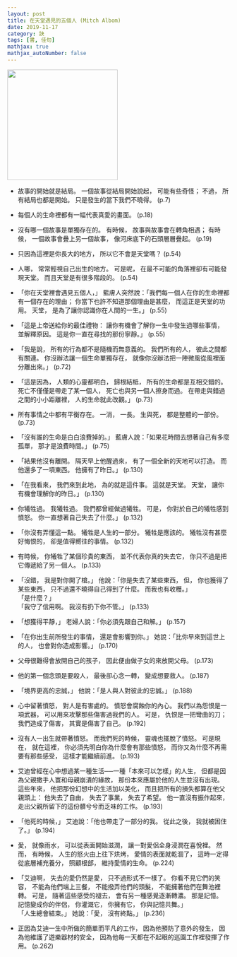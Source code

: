 ```yaml
---
layout: post
title: 在天堂遇見的五個人 (Mitch Albom)
date: 2019-11-17
category: 訣
tags: [書, 佳句]
mathjax: true
mathjax_autoNumber: false
---
```


<img src="https://doltegg.github.io/book/images/inheaven.jpg" style="width:250px;"/>

- 故事的開始就是結局。
一個故事從結局開始說起，
可能有些奇怪；
不過，
所有結局也都是開始。
只是發生的當下我們不曉得。 (p.7)

- 每個人的生命裡都有一幅代表真愛的畫面。  (p.18)

- 沒有哪一個故事是單獨存在的。
有時候，
故事與故事會在轉角相遇；
有時候，
一個故事會疊上另一個故事，
像河床底下的石頭層層疊起。 (p.19)

- 只因為這裡是你長大的地方，
所以它不會是天堂嗎？ (p.54)

- 人哪，
常常輕視自己出生的地方。
可是呢，
在最不可能的角落裡卻有可能發現天堂。
而且天堂是有很多階段的。 (p.54)

- 「你在天堂裡會遇見五個人，」
藍膚人突然說：「我們每一個人在你的生命裡都有一個存在的理由；
你當下也許不知道那個理由是甚麼，
而這正是天堂的功用。
天堂，
是為了讓你認識你在人間的一生。」 (p.55)

- 「這是上帝送給你的最佳禮物：
讓你有機會了解你一生中發生過哪些事情，
並解釋原因。
這是你一直在尋找的那份寧靜。」 (p.55)

- 「我是說，
所有的行為都不是隨機而無意義的。
我們所有的人，
彼此之間都有關連。
你沒辦法讓一個生命單獨存在，
就像你沒辦法把一陣微風從風裡面分離出來。」 (p.72)

- 「這是因為，
人類的心靈都明白，
歸根結柢，
所有的生命都是互相交錯的。
死亡不僅僅是帶走了某一個人，
死亡也與另一個人擦身而過。
在帶走與錯過之間的小小距離裡，
人的生命就此改觀。」 (p.73)

- 所有事情之中都有平衡存在。
一消，
一長。
生與死，
都是整體的一部份。 (p.73)

- 「沒有誰的生命是白白浪費掉的。」
藍膚人說：「如果花時間去想著自己有多麼孤單，
那才是浪費時間。」 (p.75)

- 「結果他沒有離開。
隔天早上他醒過來，
有了一個全新的天地可以打造。
而他還多了一項東西。
他擁有了昨日。」 (p.130)

- 「在我看來，
我們來到此地，
為的就是這件事。
這就是天堂。
天堂，
讓你有機會理解你的昨日。」 (p.130)

- 你犧牲過。
我犧牲過。
我們都曾經做過犧牲。
可是，
你對於自己的犧牲感到憤怒。
你一直想著自己失去了什麼。」 (p.132)

- 「你沒有弄懂這一點。
犧牲是人生的一部分。
犧牲是應該的。
犧牲沒有甚麼好悔恨的，
卻是值得嚮往的事情。 (p.132)

- 有時候，
你犧牲了某個珍貴的東西，
並不代表你真的失去它，
你只不過是把它傳遞給了另一個人。 (p.133)

- 「沒錯，
我是對你開了槍。」
他說：「你是失去了某些東西，
但，
你也獲得了某些東西，
只不過還不曉得自己得到了什麼。
而我也有收穫。」<br />
「是什麼？」<br />
「我守了信用啊。
我沒有扔下你不管。」 (p.133)

- 「想獲得平靜，」
老婦人說：「你必須先跟自己和解。」 (p.157)

- 「在你出生前所發生的事情，
還是會影響到你。」
她說：「比你早來到這世上的人，
也會對你造成影響。」 (p.170)

- 父母很難得會放開自己的孩子，
因此便由做子女的來放開父母。 (p.173)

- 他的第一個念頭是要殺人，
最後卻心念一轉，
變成想要救人。 (p.187)

- 「境界更高的忠誠，」
他說：「是人與人對彼此的忠誠。」 (p.188)

- 心中留著憤怒，
對人是有害處的。
憤怒會腐蝕你的內心。
我們以為怨恨是一項武器，
可以用來攻擊那些傷害過我們的人。
可是，
仇恨是一把彎曲的刀；
我們造成了傷害，
其實是傷害了自己。 (p.192)

- 沒有人一出生就帶著憤怒。
而我們死的時候，
靈魂也擺脫了憤怒。
可是現在，
就在這裡，
你必須先明白你為什麼會有那些憤怒，
而你又為什麼不再需要有那些感受，
這樣才能繼續前進。 (p.193)

- 艾迪曾經在心中想過某一種生活──一種「本來可以怎樣」的人生，
但都是因為父親撒手人寰和母親崩潰的緣故，
那份本來應屬於他的人生並沒有出現。
這些年來，
他把那份幻想中的生活加以美化，
而且把所有的損失都算在他父親頭上：
他失去了自由，
失去了事業，
失去了希望。
他一直沒有振作起來，
走出父親所留下的這份髒兮兮而乏味的工作。 (p.193)

- 「他死的時候，」
艾迪說：「他也帶走了一部分的我。
從此之後，
我就被困住了。」 (p.194)

- 愛，
就像雨水，
可以從表面開始滋潤，
讓一對愛侶全身浸潤在喜悅裡。
然而，
有時候，
人生的怒火由上往下烘烤，
愛情的表面就乾涸了，
這時一定得從底層補充養分，
照顧根部，
維持愛情的生命。 (p.224)
 
- 「艾迪啊，
失去的愛仍然是愛，
只不過形式不一樣了。
你看不見它們的笑容，
不能為他們端上三餐，
不能撥弄他們的頭髮，
不能擁著他們在舞池裡轉。
可是，
隨著這些感受的褪去，
會有另一種感覺逐漸轉濃。
那是記憶。
記憶變成你的伴侶，
你灌溉它，
你擁有它，
你與記憶共舞。」<br />
「人生總會結束。」
她說：「愛，
沒有終點。」  (p.236)

- 正因為艾迪一生中所做的簡單而平凡的工作，
因為他預防了意外的發生，
因為他維護了遊樂器材的安全，
因為他每一天都在不起眼的巡園工作裡發揮了作用。 (p.262)
